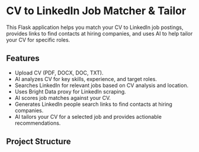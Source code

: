 # CV to LinkedIn Job Matcher & Tailor

This Flask application helps you match your CV to LinkedIn job postings, provides links to find contacts at hiring companies, and uses AI to help tailor your CV for specific roles.

## Features

*   Upload CV (PDF, DOCX, DOC, TXT).
*   AI analyzes CV for key skills, experience, and target roles.
*   Searches LinkedIn for relevant jobs based on CV analysis and location.
*   Uses Bright Data proxy for LinkedIn scraping.
*   AI scores job matches against your CV.
*   Generates LinkedIn people search links to find contacts at hiring companies.
*   AI tailors your CV for a selected job and provides actionable recommendations.

## Project Structure